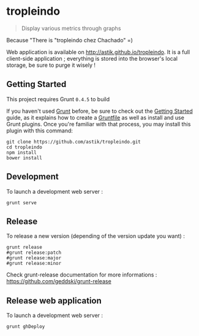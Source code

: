 # tropleindo

> Display various metrics through graphs

Because "There is "tropleindo chez Chachado" =)

Web application is available on http://astik.github.io/tropleindo.
It is a full client-side application ; everything is stored into the browser's local storage, be sure to purge it wisely !

## Getting Started

This project requires Grunt `0.4.5` to build

If you haven't used [Grunt](http://gruntjs.com/) before, be sure to check out the [Getting Started](http://gruntjs.com/getting-started) guide, as it explains how to create a [Gruntfile](http://gruntjs.com/sample-gruntfile) as well as install and use Grunt plugins. Once you're familiar with that process, you may install this plugin with this command:

```shell
git clone https://github.com/astik/tropleindo.git
cd tropleindo
npm install
bower install
```

## Development

To launch a development web server :
```shell
grunt serve
```


## Release

To release a new version (depending of the version update you want) :
```shell
grunt release
#grunt release:patch
#grunt release:major
#grunt release:minor
```

Check grunt-release documentation for more informations : https://github.com/geddski/grunt-release

## Release web application

To launch a development web server :
```shell
grunt ghDeploy
```

